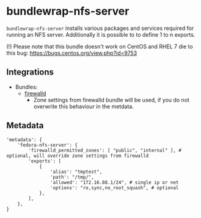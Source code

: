 # bundlewrap-nfs-server

`bundlewrap-nfs-server` installs various packages and services required for running an NFS server.
Additionally it is possible to to define 1 to n exports.

(!) Please note that this bundle doesn't work on CentOS and RHEL 7 die to this bug: https://bugs.centos.org/view.php?id=9753

## Integrations

* Bundles:
  * [firewalld](https://github.com/rullmann/bundlewrap-firewalld)
    * Zone settings from firewalld bundle will be used, if you do not overwrite this behaviour in the metdata.

## Metadata

    'metadata': {
        'fedora-nfs-server': {
            'firewalld_permitted_zones': [ "public", "internal" ], # optional, will override zone settings from firewalld
            'exports': [
                {
                    'alias': "tmptest",
                    'path': "/tmp/",
                    'allowed': "172.16.88.1/24", # single ip or net
                    'options': "ro,sync,no_root_squash", # optional
                },
            ],
        },
    }
